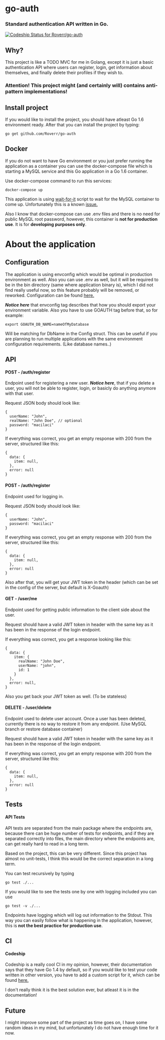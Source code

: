 # go-auth
### Standard authentication API written in Go.
[ ![Codeship Status for Roverr/go-auth](https://codeship.com/projects/88e72ab0-0b34-0134-b18c-129a07c0a376/status?branch=master)](https://codeship.com/projects/155801)

## Why?
This project is like a TODO MVC for me in Golang, except it is just a basic authentication API where users can register, login, get information about themselves, and finally delete their profiles if they wish to.

### Attention! This project might (and certainly will) contains anti-pattern implementations!

## Install project
If you would like to install the project, you should have atleast Go 1.6 environment ready. After that you can install the project by typing:
```
go get github.com/Roverr/go-auth
```

## Docker
If you do not want to have Go environment or you just prefer running the application as a container you can use the docker-compose file which is starting a MySQL service and this Go application in a Go 1.6 container.

Use docker-compose command to run this services:
```
docker-compose up
```

This application is using [wait-for-it](https://github.com/vishnubob/wait-for-it) script to wait for the MySQL container to come up.
Unfortunately this is a known [issue.](https://github.com/docker-library/mysql/issues/81)

Also I know that docker-compose can use .env files and there is no need for public MySQL root password, however, this container is **not for production use**. It is for **developing purposes only**.

# About the application
## Configuration
The application is using envconfig which would be optimal in production environment as well. Also you can use .env as well, but it will be required to be in the bin directory (same where application binary is), which I did not find really useful now, so this feature probably will be removed, or reworked.
Configuration can be found [here.](https://github.com/Roverr/go-auth/blob/master/config/config.go)

***Notice here*** that envconfig tag describes that how you should export your environment variable. Also you have to use GOAUTH tag before that, so for example:
```
export GOAUTH_DB_NAME=nameOfMyDatabase
```
Will be matching for DbName in the Config struct. This can be useful if you are planning to run multiple applications with the same environment configuration requirements. (Like database names..)

## API
#### POST - /auth/register
Endpoint used for registering a new user.
***Notice here***, that if you delete a user, you will not be able to register, login, or basicly do anything anymore with that user.

Request JSON body should look like:
```
{
  userName: "John",
  realName: "John Doe", // optional
  password: "macilaci"
}
```

If everything was correct, you get an empty response with 200 from the server, structured like this:
```
{
  data: {
    item: null,
  },
  error: null
}
```
#### POST - /auth/register
Endpoint used for logging in.

Request JSON body should look like:
```
{
  userName: "John",
  password: "macilaci"
}
```

If everything was correct, you get an empty response with 200 from the server, structured like this:
```
{
  data: {
    item: null,
  },
  error: null
}
```
Also after that, you will get your JWT token in the header (which can be set in the config of the server, but default is X-Goauth)

#### GET - /user/me
Endpoint used for getting public information to the client side about the user.

Request should have a valid JWT token in header with the same key as it has been in the response of the login endpoint.

If everything was correct, you get a response looking like this:
```
{
  data: {
    item: {
      realName: "John Doe",
      userName: "john",
      id: 1
    }
  },
  error: null,
}
```
Also you get back your JWT token as well. (To be stateless)

#### DELETE - /user/delete
Endpoint used to delete user account.
Once a user has been deleted, currently there is no way to restore it from any endpoint. (Use MySQL branch or restore database container)

Request should have a valid JWT token in header with the same key as it has been in the response of the login endpoint.

If everything was correct, you get an empty response with 200 from the server, structured like this:
```
{
  data: {
    item: null,
  },
  error: null
}
```

## Tests
#### API Tests
API tests are separated from the main package where the endpoints are, because there can be huge number of tests for endpoints, and if they are separated correctly into files, the main directory where the endpoints are, can get really hard to read in a long term.


Based on the project, this can be very different. Since this project has almost no unit-tests, I think this would be the correct separation in a long term.

You can test recursively by typing
```
go test ./...
```
If you would like to see the tests one by one with logging included you can use
```
go test -v ./...
```

Endpoints have logging which will log out information to the Stdout. This way you can easily follow what is happening in the application, however, this is **not the best practice for production use**.

## CI
#### Codeship
Codeship is a really cool CI in my opinion, however, their documentation says that they have Go 1.4 by default, so if you would like to test your code written in other version, you have to add a custom script for it, which can be found [here.](https://github.com/codeship/scripts/blob/master/languages/go.sh)

I don't really think it is the best solution ever, but atleast it is in the documentation!


## Future
I might improve some part of the project as time goes on, I have some random ideas in my mind, but unfortunately I do not have enough time for it now.
